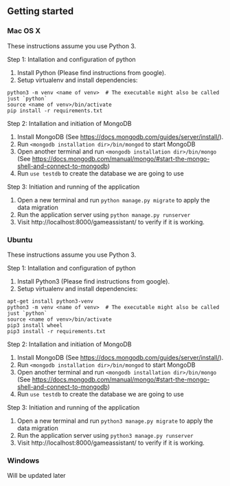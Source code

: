 ## Getting started

### Mac OS X

These instructions assume you use Python 3.

Step 1: Intallation and configuration of python
1. Install Python (Please find instructions from google).
2. Setup virtualenv and install dependencies:
  ```
  python3 -m venv <name of venv>  # The executable might also be called just `python`
  source <name of venv>/bin/activate
  pip install -r requirements.txt
  ```
Step 2: Intallation and initiation of MongoDB
1. Install MongoDB (See https://docs.mongodb.com/guides/server/install/).
2. Run `<mongodb installation dir>/bin/mongod` to start MongoDB
3. Open another terminal and run `<mongodb installation dir>/bin/mongo`
(See https://docs.mongodb.com/manual/mongo/#start-the-mongo-shell-and-connect-to-mongodb)
4. Run `use testdb` to create the database we are going to use

Step 3: Initiation and running of the application
1. Open a new terminal and run `python manage.py migrate` to apply the data migration
2. Run the application server using `python manage.py runserver`
3. Visit http://localhost:8000/gameassistant/ to verify if it is working.

### Ubuntu

These instructions assume you use Python 3.

Step 1: Intallation and configuration of python
1. Install Python3 (Please find instructions from google).
2. Setup virtualenv and install dependencies:
  ```
  apt-get install python3-venv
  python3 -m venv <name of venv>  # The executable might also be called just `python`
  source <name of venv>/bin/activate
  pip3 install wheel
  pip3 install -r requirements.txt
  ```
Step 2: Intallation and initiation of MongoDB
1. Install MongoDB (See https://docs.mongodb.com/guides/server/install/).
2. Run `<mongodb installation dir>/bin/mongod` to start MongoDB
3. Open another terminal and run `<mongodb installation dir>/bin/mongo`
(See https://docs.mongodb.com/manual/mongo/#start-the-mongo-shell-and-connect-to-mongodb)
4. Run `use testdb` to create the database we are going to use

Step 3: Initiation and running of the application
1. Open a new terminal and run `python3 manage.py migrate` to apply the data migration
2. Run the application server using `python3 manage.py runserver`
3. Visit http://localhost:8000/gameassistant/ to verify if it is working.

### Windows

Will be updated later
